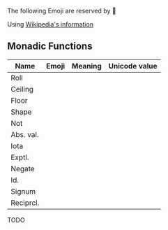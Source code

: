 The following Emoji are reserved by :apple:

Using [Wikipedia's information](https://en.wikipedia.org/wiki/APL_syntax_and_symbols)

## Monadic Functions

|Name     |Emoji    |Meaning                    |Unicode value|
|-------  |---------|---------------------------|-------------|
|Roll     |         |                           |             |
|Ceiling  |         |                           |             |
|Floor    |         |                           |             |
|Shape    |         |                           |             |
|Not      |         |                           |             |
|Abs. val.|         |                           |             |
|Iota     |         |                           |             |
|Exptl.   |         |                           |             |
|Negate   |         |                           |             |
|Id.      |         |                           |             |
|Signum   |         |                           |             |
|Reciprcl.|         |                           |             |

TODO
